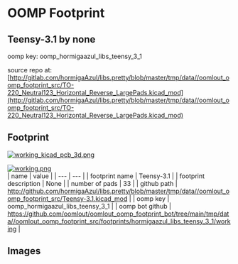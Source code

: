 # OOMP Footprint  
## Teensy-3.1  by none  
  
oomp key: oomp_hormigaazul_libs_teensy_3_1  
  
source repo at: [http://gitlab.com/hormigaAzul/libs.pretty/blob/master/tmp/data//oomlout_oomp_footprint_src/TO-220_Neutral123_Horizontal_Reverse_LargePads.kicad_mod](http://gitlab.com/hormigaAzul/libs.pretty/blob/master/tmp/data//oomlout_oomp_footprint_src/TO-220_Neutral123_Horizontal_Reverse_LargePads.kicad_mod)  
## Footprint  
  
[![working_kicad_pcb_3d.png](working_kicad_pcb_3d_600.png)](working_kicad_pcb_3d.png)  
  
[![working.png](working_600.png)](working.png)  
| name | value | 
| --- | --- | 
| footprint name | Teensy-3.1 | 
| footprint description | None | 
| number of pads | 33 | 
| github path | http://github.com/hormigaAzul/libs.pretty/blob/master/tmp/data//oomlout_oomp_footprint_src/Teensy-3.1.kicad_mod | 
| oomp key | oomp_hormigaazul_libs_teensy_3_1 | 
| oomp bot github | https://github.com/oomlout/oomlout_oomp_footprint_bot/tree/main/tmp/data//oomlout_oomp_footprint_src/footprints/hormigaazul_libs_teensy_3_1/working | 
## Images  
